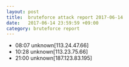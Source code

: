 ```yaml
---
layout: post
title:  bruteforce attack report 2017-06-14
date:   2017-06-14 23:59:59 +09:00
category: bruteforce report
---
```


* 08:07 unknown[113.24.47.66]
* 10:28 unknown[113.23.75.66]
* 21:00 unknown[187.123.83.195]

